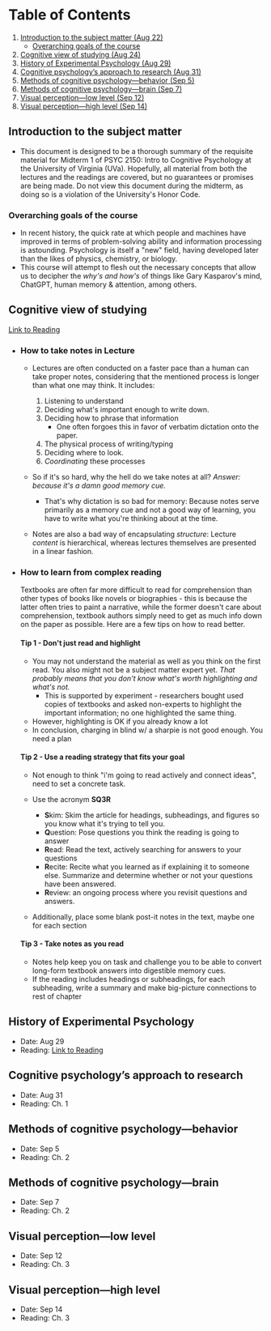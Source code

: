 # Table of Contents

1. [Introduction to the subject matter (Aug 22)](#introduction-to-the-subject-matter)
    - [Overarching goals of the course](#overarching-goals-of-the-course)
2. [Cognitive view of studying (Aug 24)](#cognitive-view-of-studying)
3. [History of Experimental Psychology (Aug 29)](#history-of-experimental-psychology)
4. [Cognitive psychology’s approach to research (Aug 31)](#cognitive-psychologys-approach-to-research)
5. [Methods of cognitive psychology—behavior (Sep 5)](#methods-of-cognitive-psychologybehavior)
6. [Methods of cognitive psychology—brain (Sep 7)](#methods-of-cognitive-psychologybrain)
7. [Visual perception—low level (Sep 12)](#visual-perceptionlow-level)
8. [Visual perception—high level (Sep 14)](#visual-perceptionhigh-level)

## Introduction to the subject matter
- This document is designed to be a thorough summary of the requisite material for Midterm 1 of PSYC 2150: Intro to Cognitive Psychology at the University of Virginia (UVa). Hopefully, all material from both the lectures and the readings are covered, but no guarantees or promises are being made. Do not view this document during the midterm, as doing so is a violation of the University's Honor Code.

### Overarching goals of the course
 - In recent history, the quick rate at which people and machines have improved in terms of problem-solving ability and information processing is astounding. Psychology is itself a "new" field, having developed later than the likes of physics, chemistry, or biology.
 - This course will attempt to flesh out the necessary concepts that allow us to decipher the *why's and how's* of things like Gary Kasparov's mind, ChatGPT, human memory & attention, among others.

## Cognitive view of studying
[Link to Reading](https://www.aft.org/ae/summer2023/willingham)

- ### How to take notes in Lecture
    - Lectures are often conducted on a faster pace than a human can take proper notes, considering that the mentioned process is longer than what one may think. It includes:

        1. Listening to understand
        2. Deciding what's important enough to write down. 
        3. Deciding how to phrase that information
            + One often forgoes this in favor of verbatim dictation onto the paper.
        4. The physical process of writing/typing
        5. Deciding where to look.
        6. *Coordinating* these processes

    - So if it's so hard, why the hell do we take notes at all? *Answer: because it's a damn good memory cue.*
        - That's why dictation is so bad for memory: Because notes serve primarily as a memory cue and not a good way of learning, you have to write what you're thinking about at the time.
    - Notes are also a bad way of encapsulating *structure*: Lecture *content* is hierarchical, whereas lectures themselves are presented in a linear fashion.
- ### How to learn from complex reading
    Textbooks are often far more difficult to read for comprehension than other types of books like novels or biographies - this is because the latter often tries to paint a narrative, while the former doesn't care about comprehension, textbook authors simply need to get as much info down on the paper as possible. Here are a few tips on how to read better.

    #### Tip 1 - Don't just read and highlight
    - You may not understand the material as well as you think on the first read. You also might not be a subject matter expert yet. *That probably means that you don't know what's worth highlighting and what's not.*
        - This is supported by experiment - researchers bought used copies of textbooks and asked non-experts to highlight the important information; no one highlighted the same thing.
    - However, highlighting is OK if you already know a lot
    - In conclusion, charging in blind w/ a sharpie is not good enough. You need a plan

    #### Tip 2 - Use a reading strategy that fits your goal
    - Not enough to think "i'm going to read actively and connect ideas", need to set a concrete task.
    - Use the acronym **SQ3R**
        - **S**kim: Skim the article for headings, subheadings, and figures so you know what it's trying to tell you.
        - **Q**uestion: Pose questions you think the reading is going to answer
        - **R**ead: Read the text, actively searching for answers to your questions
        - **R**ecite: Recite what you learned as if explaining it to someone else. Summarize and determine whether or not your questions have been answered.
        - **R**eview: an ongoing process where you revisit questions and answers.

    - Additionally, place some blank post-it notes in the text, maybe one for each section

    #### Tip 3 - Take notes as you read
    - Notes help keep you on task and challenge you to be able to convert long-form textbook answers into digestible memory cues.
    - If the reading includes headings or subheadings, for each subheading, write a summary and make big-picture connections to rest of chapter




## History of Experimental Psychology
- Date: Aug 29
- Reading: [Link to Reading](http://nobaproject.com/modules/conditioning-and-learning)

## Cognitive psychology’s approach to research
- Date: Aug 31
- Reading: Ch. 1

## Methods of cognitive psychology—behavior
- Date: Sep 5
- Reading: Ch. 2

## Methods of cognitive psychology—brain
- Date: Sep 7
- Reading: Ch. 2

## Visual perception—low level
- Date: Sep 12
- Reading: Ch. 3

## Visual perception—high level
- Date: Sep 14
- Reading: Ch. 3
